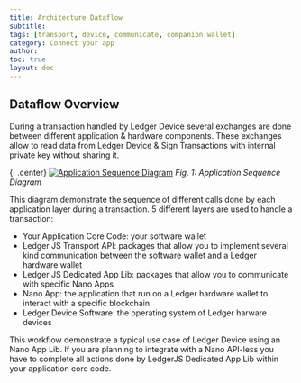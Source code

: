 ```yaml
---
title: Architecture Dataflow
subtitle:
tags: [transport, device, communicate, companion wallet]
category: Connect your app
author:
toc: true
layout: doc
---
```



## Dataflow Overview

During a transaction handled by Ledger Device several exchanges are done between different application & hardware components.
These exchanges allow to read data from Ledger Device & Sign Transactions with internal private key without sharing it.



{: .center}
[![Application Sequence Diagram](../images/application-sequence.png)](../images/application-sequence.png)
*Fig. 1: Application Sequence Diagram*


This diagram demonstrate the sequence of different calls done by each application layer during a transaction.
5 different layers are used to handle a transaction:

- Your Application Core Code: your software wallet
- Ledger JS Transport API: packages that allow you to implement several kind communication between the software wallet and a Ledger hardware wallet
- Ledger JS Dedicated App Lib: packages that allow you to communicate with specific Nano Apps
- Nano App: the application that run on a Ledger hardware wallet to interact with a specific blockchain
- Ledger Device Software: the operating system of Ledger harware devices

This workflow demonstrate a typical use case of Ledger Device using an Nano App Lib. If you are planning to integrate with a Nano API-less you have to complete all actions done by LedgerJS Dedicated App Lib within your application core code.
